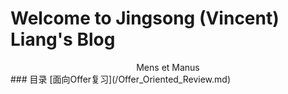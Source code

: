 # Welcome to Jingsong (Vincent) Liang's Blog
<center>Mens et Manus</center>
### 目录
 [面向Offer复习](/Offer_Oriented_Review.md)



